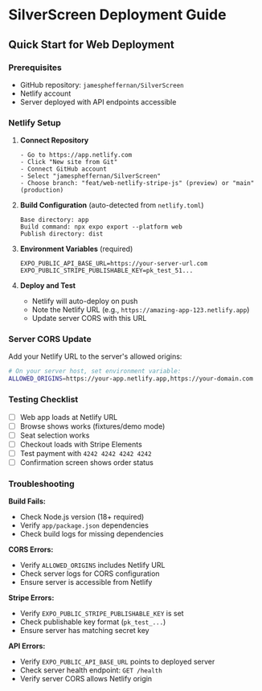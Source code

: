 # SilverScreen Deployment Guide

## Quick Start for Web Deployment

### Prerequisites
- GitHub repository: `jamespheffernan/SilverScreen`
- Netlify account
- Server deployed with API endpoints accessible

### Netlify Setup

1. **Connect Repository**
   ```
   - Go to https://app.netlify.com
   - Click "New site from Git"
   - Connect GitHub account
   - Select "jamespheffernan/SilverScreen"
   - Choose branch: "feat/web-netlify-stripe-js" (preview) or "main" (production)
   ```

2. **Build Configuration** (auto-detected from `netlify.toml`)
   ```
   Base directory: app
   Build command: npx expo export --platform web
   Publish directory: dist
   ```

3. **Environment Variables** (required)
   ```
   EXPO_PUBLIC_API_BASE_URL=https://your-server-url.com
   EXPO_PUBLIC_STRIPE_PUBLISHABLE_KEY=pk_test_51...
   ```

4. **Deploy and Test**
   - Netlify will auto-deploy on push
   - Note the Netlify URL (e.g., `https://amazing-app-123.netlify.app`)
   - Update server CORS with this URL

### Server CORS Update

Add your Netlify URL to the server's allowed origins:

```bash
# On your server host, set environment variable:
ALLOWED_ORIGINS=https://your-app.netlify.app,https://your-domain.com
```

### Testing Checklist

- [ ] Web app loads at Netlify URL
- [ ] Browse shows works (fixtures/demo mode)
- [ ] Seat selection works
- [ ] Checkout loads with Stripe Elements
- [ ] Test payment with `4242 4242 4242 4242`
- [ ] Confirmation screen shows order status

### Troubleshooting

**Build Fails:**
- Check Node.js version (18+ required)
- Verify `app/package.json` dependencies
- Check build logs for missing dependencies

**CORS Errors:**
- Verify `ALLOWED_ORIGINS` includes Netlify URL
- Check server logs for CORS configuration
- Ensure server is accessible from Netlify

**Stripe Errors:**
- Verify `EXPO_PUBLIC_STRIPE_PUBLISHABLE_KEY` is set
- Check publishable key format (`pk_test_...`)
- Ensure server has matching secret key

**API Errors:**
- Verify `EXPO_PUBLIC_API_BASE_URL` points to deployed server
- Check server health endpoint: `GET /health`
- Verify server CORS allows Netlify origin
